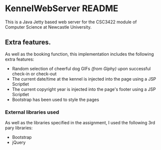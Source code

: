 # KennelWebServer README
This is a Java Jetty based web server for the CSC3422 module of Computer Science at Newcastle University.

## Extra features.
As well as the booking function, this implementation includes the following extra features:
- Random selection of cheerful dog GIFs _(from Giphy)_ upon successful check-in or check-out
- The current date/time at the kennel is injected into the page using a JSP Scriptlet
- The current copyright year is injected into the page's footer using a JSP Scriptlet
- Bootstrap has been used to style the pages

### External libraries used
As well as the libraries specified in the assignment, I used the following 3rd pary libraries:
- Bootstrap
- jQuery